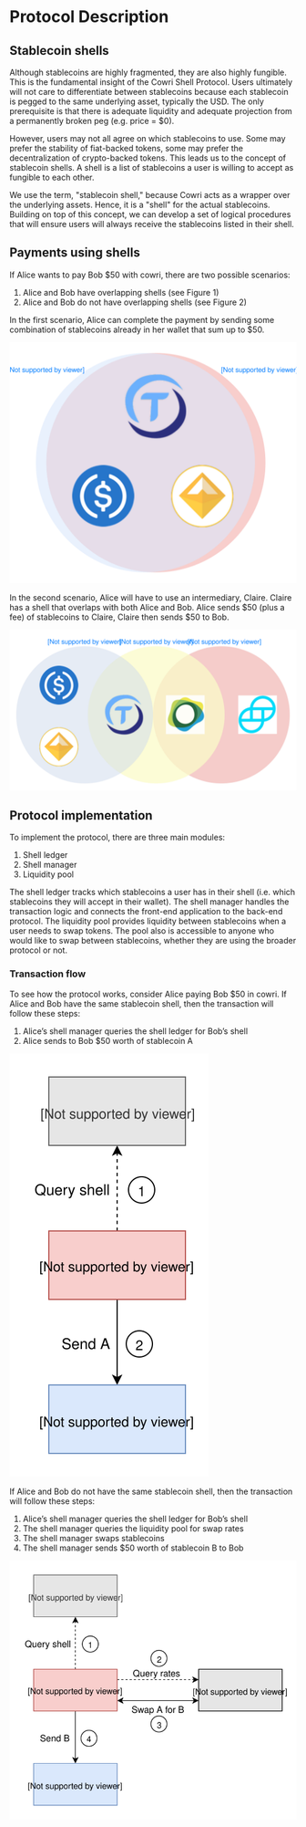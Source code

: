 # Protocol Description

## Stablecoin shells

Although stablecoins are highly fragmented, they are also highly fungible. This is the fundamental insight of the Cowri Shell Protocol. Users ultimately will not care to differentiate between stablecoins because each stablecoin is pegged to the same underlying asset, typically the USD. The only prerequisite is that there is adequate liquidity and adequate projection from a permanently broken peg \(e.g. price = $0\).

However, users may not all agree on which stablecoins to use. Some may prefer the stability of fiat-backed tokens, some may prefer the decentralization of crypto-backed tokens. This leads us to the concept of stablecoin shells. A shell is a list of stablecoins a user is willing to accept as fungible to each other. 

We use the term, "stablecoin shell," because Cowri acts as a wrapper over the underlying assets. Hence, it is a "shell" for the actual stablecoins. Building on top of this concept, we can develop a set of logical procedures that will ensure users will always receive the stablecoins listed in their shell.

## Payments using shells

If Alice wants to pay Bob $50 with cowri, there are two possible scenarios:

1. Alice and Bob have overlapping shells \(see Figure 1\)
2. Alice and Bob do not have overlapping shells \(see Figure 2\)

In the first scenario, Alice can complete the payment by sending some combination of stablecoins already in her wallet that sum up to $50.

![Alice and Bob both accept: USD Coin, TrueUSD and Dai](../.gitbook/assets/shell-diagram-scenario-1.svg)

In the second scenario, Alice will have to use an intermediary, Claire. Claire has a shell that overlaps with both Alice and Bob. Alice sends $50 \(plus a fee\) of stablecoins to Claire, Claire then sends $50 to Bob. 

![Alice and Claire both accept TrueUSD; Claire and Bob both accept Paxos](../.gitbook/assets/shell-diagram-scenario-2.svg)

## Protocol implementation

To implement the protocol, there are three main modules:

1. Shell ledger
2. Shell manager
3. Liquidity pool

The shell ledger tracks which stablecoins a user has in their shell \(i.e. which stablecoins they will accept in their wallet\). The shell manager handles the transaction logic and connects the front-end application to the back-end protocol. The liquidity pool provides liquidity between stablecoins when a user needs to swap tokens. The pool also is accessible to anyone who would like to swap between stablecoins, whether they are using the broader protocol or not.

### Transaction flow

To see how the protocol works, consider Alice paying Bob $50 in cowri. If Alice and Bob have the same stablecoin shell, then the transaction will follow these steps:

1. Alice’s shell manager queries the shell ledger for Bob’s shell
2. Alice sends to Bob $50 worth of stablecoin A 

![Sending cowri with overlapping](../.gitbook/assets/tx-flow-scenario-1.svg)

If Alice and Bob do not have the same stablecoin shell, then the transaction will follow these steps:

1. Alice’s shell manager queries the shell ledger for Bob’s shell
2. The shell manager queries the liquidity pool for swap rates
3. The shell manager swaps stablecoins
4. The shell manager sends $50 worth of stablecoin B to Bob

![Sending cowri with non-overlapping shells](../.gitbook/assets/tx-flow-scenario-2.svg)

